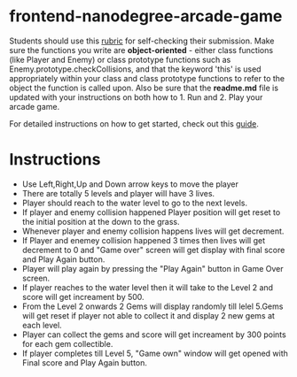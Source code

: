 frontend-nanodegree-arcade-game
===============================

Students should use this [rubric](https://review.udacity.com/#!/projects/2696458597/rubric) for self-checking their submission. Make sure the functions you write are **object-oriented** - either class functions (like Player and Enemy) or class prototype functions such as Enemy.prototype.checkCollisions, and that the keyword 'this' is used appropriately within your class and class prototype functions to refer to the object the function is called upon. Also be sure that the **readme.md** file is updated with your instructions on both how to 1. Run and 2. Play your arcade game.

For detailed instructions on how to get started, check out this [guide](https://docs.google.com/document/d/1v01aScPjSWCCWQLIpFqvg3-vXLH2e8_SZQKC8jNO0Dc/pub?embedded=true).

# Instructions

  - Use Left,Right,Up and Down arrow keys to move the player
  - There are totally 5 levels and player will have 3 lives.
  - Player should reach to the water level to go to the next levels.
  - If player and enemy collision happened Player position will get reset to the initial position at the down to the grass.
  - Whenever player and enemy collision happens lives will get decrement.
  - If Player and enemey collision happened 3 times then lives will get decrement to 0 and "Game over" screen will get display with final score and Play Again button.
  - Player will play again by pressing the "Play Again" button in Game Over screen.
  - If player reaches to the water level then it will take to the Level 2 and score will get increament by 500.
  - From the Level 2 onwards 2 Gems will display randomly till lelel 5.Gems will get reset if player not able to collect it and display 2 new gems at each level.
  - Player can collect the gems and score will get increament by 300 points for each gem collectible.
  - If player completes till Level 5, "Game own" window will get opened with Final score and Play Again button.

